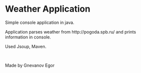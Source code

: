# Weather Application
<p>Simple console application in java.</p>
<p>Application parses weather from http://pogoda.spb.ru/ and prints information in console.</p>
<p>Used Jsoup, Maven.</p>
<br>
<p>Made by Gnevanov Egor</p>
